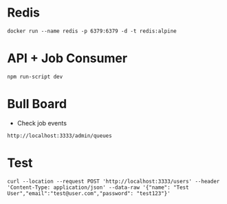 # Redis

``docker run --name redis -p 6379:6379 -d -t redis:alpine``


# API + Job Consumer

``npm run-script dev``

# Bull Board

* Check job events
  
``http://localhost:3333/admin/queues``

# Test

``curl --location --request POST 'http://localhost:3333/users' --header 'Content-Type: application/json' --data-raw '{"name": "Test User","email":"test@user.com","password": "test123"}'``